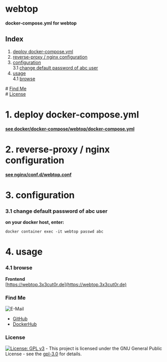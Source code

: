 # webtop

**docker-compose.yml for webtop**  

## Index

1. [deploy docker-compose.yml](#deploy)  
2. [reverse-proxy / nginx configuration](#reverse-proxy)  
3. [configuration](#configuration)  
  3.1 [change default password of abc user](#change_password-file)  
4. [usage](#usage)  
  4.1 [browse](#browse)  

\# [Find Me](#findme)  
\# [License](#license)  

# 1. deploy docker-compose.yml <a name="deploy"></a>  
**[see docker/docker-compose/webtop/docker-compose.yml](https://github.com/3x3cut0r/vps/blob/main/docker/docker-compose/webtop/docker-compose.yml)**  

# 2. reverse-proxy / nginx configuration <a name="reverse-proxy"></a>  
**[see nginx/conf.d/webtop.conf](https://github.com/3x3cut0r/vps/blob/main/nginx/conf.d/webtop.conf)**  

# 3. configuration <a name="configuration"></a>  

### 3.1 change default password of abc user <a name="change_password"></a>  
**on your docker host, enter:**  
```shell
docker container exec -it webtop passwd abc

```

# 4. usage <a name="usage"></a>  

### 4.1 browse <a name="browse"></a>  
**Frontend**  
[https://webtop.3x3cut0r.de](https://webtop.3x3cut0r.de)  

### Find Me <a name="findme"></a>

![E-Mail](https://img.shields.io/badge/E--Mail-executor55%40gmx.de-red)
* [GitHub](https://github.com/3x3cut0r)
* [DockerHub](https://hub.docker.com/u/3x3cut0r)

### License <a name="license"></a>

[![License: GPL v3](https://img.shields.io/badge/License-GPLv3-blue.svg)](https://www.gnu.org/licenses/gpl-3.0) - This project is licensed under the GNU General Public License - see the [gpl-3.0](https://www.gnu.org/licenses/gpl-3.0.en.html) for details.
